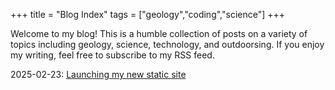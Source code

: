+++
title = "Blog Index"
tags = ["geology","coding","science"]
+++

Welcome to my blog! This is a humble collection of posts on a variety of topics including geology, science, technology, and outdoorsing. If you enjoy my writing, feel free to subscribe to my RSS feed.

2025-02-23: [Launching my new static site](/posts/newsite)